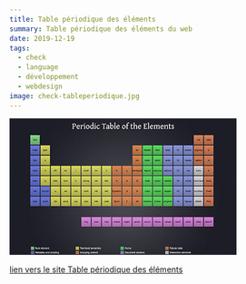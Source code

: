 ```yaml
---
title: Table périodique des éléments
summary: Table périodique des éléments du web
date: 2019-12-19
tags:
  - check
  - language
  - développement
  - webdesign
image: check-tableperiodique.jpg
---
```


![une image pas chère](/static/img/check-tableperiodique.jpg)

[lien vers le site Table périodique des éléments](http://smm.zoomquiet.top/data/20110511083224/index.html)
